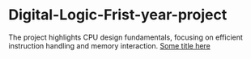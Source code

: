 # Digital-Logic-Frist-year-project
The project highlights CPU design fundamentals, focusing on efficient instruction handling and memory interaction.
[Some title here](digloeiei_document.pdf)
